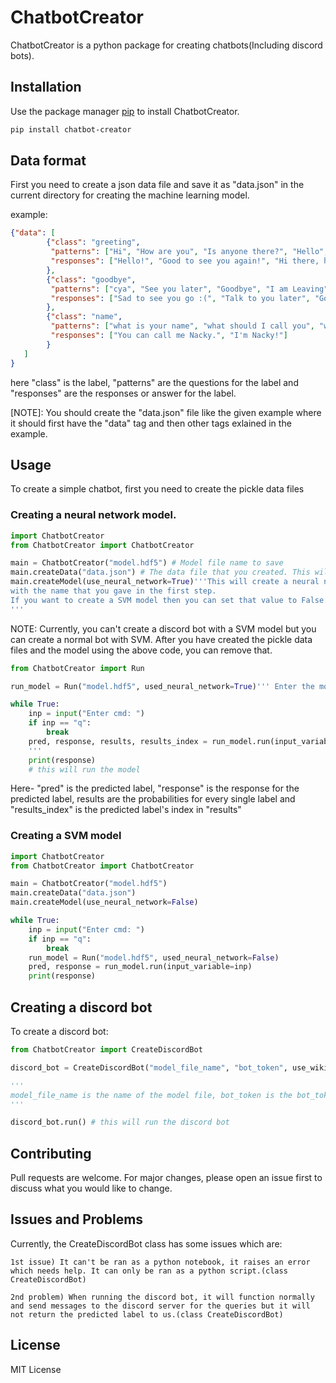 # ChatbotCreator

ChatbotCreator is a python package for creating chatbots(Including discord bots). 

## Installation

Use the package manager [pip](https://pip.pypa.io/en/stable/) to install ChatbotCreator.

```bash
pip install chatbot-creator
```
## Data format

First you need to create a json data file and save it as "data.json" in the current directory for creating the machine learning model.

example:
```json
{"data": [
        {"class": "greeting",
         "patterns": ["Hi", "How are you", "Is anyone there?", "Hello", "Good day"],
         "responses": ["Hello!", "Good to see you again!", "Hi there, how can I help?"]
        },
        {"class": "goodbye",
         "patterns": ["cya", "See you later", "Goodbye", "I am Leaving", "bye"],
         "responses": ["Sad to see you go :(", "Talk to you later", "Goodbye!"]
        },
        {"class": "name",
         "patterns": ["what is your name", "what should I call you", "whats your name"],
         "responses": ["You can call me Nacky.", "I'm Nacky!"]
        }
   ]
}
```
here "class" is the label, "patterns" are the questions for the label and "responses" are the responses or answer for the label.

[NOTE]: You should create the "data.json" file like the given example where it should first have the "data" tag and then other tags exlained in the example.

## Usage 

To create a simple chatbot, first you need to create the pickle data files

### Creating a neural network model.

```python
import ChatbotCreator
from ChatbotCreator import ChatbotCreator

main = ChatbotCreator("model.hdf5") # Model file name to save
main.createData("data.json") # The data file that you created. This will create the pickle data files.
main.createModel(use_neural_network=True)'''This will create a neural network model and save it 
with the name that you gave in the first step.
If you want to create a SVM model then you can set that value to False. 
'''
```
NOTE: Currently, you can't create a discord bot with a SVM model but you can create a normal bot with SVM.
After you have created the pickle data files and the model using the above code, you can remove that.

```python
from ChatbotCreator import Run

run_model = Run("model.hdf5", used_neural_network=True)''' Enter the model file name and specify whether you have used a neural network model or not.'''

while True:
    inp = input("Enter cmd: ")
    if inp == "q":
        break
    pred, response, results, results_index = run_model.run(input_variable=inp) ''' specify the input variable through which you will parse in the input values.
    '''
    print(response)
    # this will run the model
```

 Here- "pred" is the predicted label, "response" is the response for the predicted label, results are the probabilities for every single label and "results_index" is the predicted label's index in "results"

 ### Creating a SVM model

 ```python
import ChatbotCreator
from ChatbotCreator import ChatbotCreator

main = ChatbotCreator("model.hdf5")
main.createData("data.json")
main.createModel(use_neural_network=False)
```

```python
while True:
    inp = input("Enter cmd: ")
    if inp == "q":
        break
    run_model = Run("model.hdf5", used_neural_network=False)
    pred, response = run_model.run(input_variable=inp) 
    print(response)
```

## Creating a discord bot

To create a discord bot:

```python
from ChatbotCreator import CreateDiscordBot

discord_bot = CreateDiscordBot("model_file_name", "bot_token", use_wikipedia=True)

'''
model_file_name is the name of the model file, bot_token is the bot_token that you can get in discord and when use_wikipedia is set to True, it will send wikipedia results when the model is not confident about a particular question.
'''

discord_bot.run() # this will run the discord bot

```

## Contributing

Pull requests are welcome. For major changes, please open an issue first to discuss what you would like to change.

## Issues and Problems

Currently, the CreateDiscordBot class has some issues which are:

    1st issue) It can't be ran as a python notebook, it raises an error which needs help. It can only be ran as a python script.(class CreateDiscordBot)

    2nd problem) When running the discord bot, it will function normally and send messages to the discord server for the queries but it will not return the predicted label to us.(class CreateDiscordBot) 

## License

MIT License

